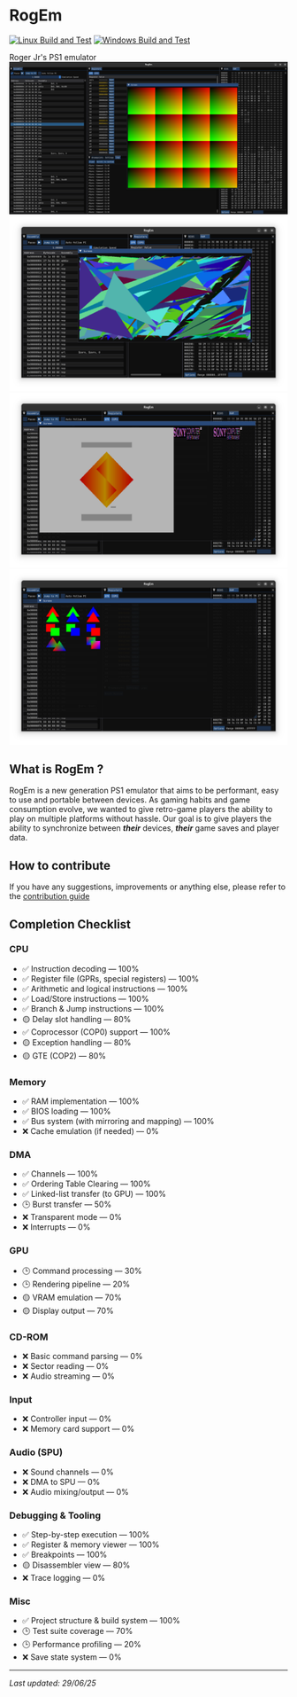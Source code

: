 # RogEm
[![Linux Build and Test](https://github.com/RogEmu/RogEm/actions/workflows/build_and_test_lin.yml/badge.svg?branch=dev)](https://github.com/RogEmu/RogEm/actions/workflows/build_and_test_lin.yml)
[![Windows Build and Test](https://github.com/RogEmu/RogEm/actions/workflows/build_and_test_win.yml/badge.svg?branch=dev)](https://github.com/RogEmu/RogEm/actions/workflows/build_and_test_win.yml)

Roger Jr's PS1 emulator
![Color Table](img/rogem_color_table.png)
![Triangles](img/rogem_triangles.png)
![Shaded Bios Logo](img/rogem_shaded_bios_diamond.png)
![Shaded Polygons](img/rogem_shaded_polygons.png)

## What is RogEm ?
RogEm is a new generation PS1 emulator that aims to be performant, easy to use and portable between devices.
As gaming habits and game consumption evolve, we wanted to give retro-game players the ability to play on multiple platforms without hassle.
Our goal is to give players the ability to synchronize between **_their_** devices, **_their_** game saves and player data.

## How to contribute
If you have any suggestions, improvements or anything else, please refer to the [contribution guide](CONTRIBUTING.md)

## Completion Checklist
### CPU
- ✅ Instruction decoding — 100%
- ✅ Register file (GPRs, special registers) — 100%
- ✅ Arithmetic and logical instructions — 100%
- ✅ Load/Store instructions — 100%
- ✅ Branch & Jump instructions — 100%
- 🟡 Delay slot handling — 80%
- ✅ Coprocessor (COP0) support — 100%
- 🟡 Exception handling — 80%
- 🟡 GTE (COP2) — 80%

### Memory
- ✅ RAM implementation — 100%
- ✅ BIOS loading — 100%
- ✅ Bus system (with mirroring and mapping) — 100%
- ❌ Cache emulation (if needed) — 0%

### DMA
- ✅ Channels — 100%
- ✅ Ordering Table Clearing — 100%
- ✅ Linked-list transfer (to GPU) — 100%
- 🕒 Burst transfer — 50%
- ❌ Transparent mode — 0%
- ❌ Interrupts — 0%

### GPU
- 🕒 Command processing — 30%
- 🕒 Rendering pipeline — 20%
- 🟡 VRAM emulation — 70%
- 🟡 Display output — 70%

### CD-ROM
- ❌ Basic command parsing — 0%
- ❌ Sector reading — 0%
- ❌ Audio streaming — 0%

### Input
- ❌ Controller input — 0%
- ❌ Memory card support — 0%

### Audio (SPU)
- ❌ Sound channels — 0%
- ❌ DMA to SPU — 0%
- ❌ Audio mixing/output — 0%

### Debugging & Tooling
- ✅ Step-by-step execution — 100%
- ✅ Register & memory viewer — 100%
- ✅ Breakpoints — 100%
- 🟡 Disassembler view — 80%
- ❌ Trace logging — 0%

### Misc
- ✅ Project structure & build system — 100%
- 🕒 Test suite coverage — 70%
- 🕒 Performance profiling — 20%
- ❌ Save state system — 0%

---
_Last updated: 29/06/25_

